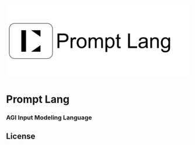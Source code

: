 ![promt-lang](https://github.com/prompt-lang/arch/blob/master/assets/prompt-lang.jpg#pic_center)

# Prompt Lang 

### AGI Input Modeling Language 



## License
